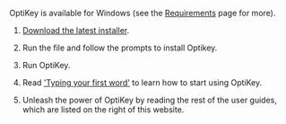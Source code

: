 OptiKey is available for Windows (see the [Requirements](https://github.com/JuliusSweetland/OptiKey/wiki/Requirements) page for more).

1. [Download the latest installer](https://github.com/JuliusSweetland/OptiKey/releases/download/v1.2.3/OptiKeySetup-1.2.3.exe).

2. Run the file and follow the prompts to install Optikey.

3. Run OptiKey.

4. Read ['Typing your first word'](https://github.com/JuliusSweetland/OptiKey/wiki/Type-your-first-word) to learn how to start using OptiKey.

5. Unleash the power of OptiKey by reading the rest of the user guides, which are listed on the right of this website.